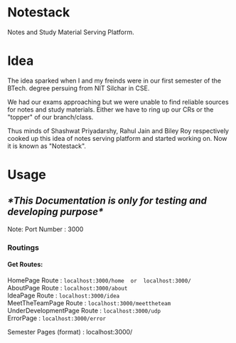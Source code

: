 # Notestack

  Notes and Study Material Serving Platform.
  
# Idea

The idea sparked when I and my freinds were in our first semester of the BTech. degree persuing from NIT Silchar in CSE.

We had our exams approaching but we were unable to find reliable sources for notes and study materials. Either we have to ring up 
our CRs or the "topper" of our branch/class. 

Thus minds of Shashwat Priyadarshy, Rahul Jain and Biley Roy respectively cooked up this idea of notes serving platform and started working on. Now it is known as "Notestack".
 
 # Usage
 
 ## *\*This Documentation is only for testing and developing purpose\**
 
 Note: Port Number : 3000
 
 ### Routings
 
#### Get Routes:
HomePage Route                  : ``localhost:3000/home  or  localhost:3000/`` <br>
AboutPage Route                 : ``localhost:3000/about``<br>
IdeaPage Route                  : ``localhost:3000/idea``<br>
MeetTheTeamPage Route           : ``localhost:3000/meettheteam``<br>
UnderDevelopmentPage Route      : ``localhost:3000/udp``   <br>
ErrorPage                       : ``localhost:3000/error``<br>

Semester Pages (format)         : localhost:3000/
 
 
 
                      


